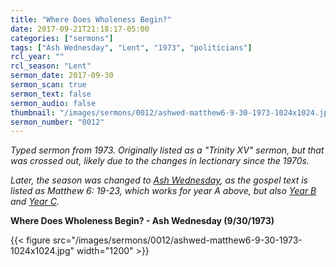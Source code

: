 ```yaml
---
title: "Where Does Wholeness Begin?"
date: 2017-09-21T21:18:17-05:00
categories: ["sermons"]
tags: ["Ash Wednesday", "Lent", "1973", "politicians"]
rcl_year: ""
rcl_season: "Lent"
sermon_date: 2017-09-30
sermon_scan: true
sermon_text: false
sermon_audio: false
thumbnail: "/images/sermons/0012/ashwed-matthew6-9-30-1973-1024x1024.jpg"
sermon_number: "0012"
---
```

_Typed sermon from 1973. Originally listed as a "Trinity XV" sermon, but that was crossed out, likely due to the changes in lectionary since the 1970s._

<!--more-->

_Later, the season was changed to [Ash Wednesday](https://lectionary.library.vanderbilt.edu/texts/?y=17134&z=l&d=24), as the gospel text is listed as Matthew 6: 19-23, which works for year A above, but also [Year B](https://lectionary.library.vanderbilt.edu/texts/?y=382&z=l&d=24) and [Year C](https://lectionary.library.vanderbilt.edu/texts/?y=384&z=l&d=24)._

**Where Does Wholeness Begin? - Ash Wednesday (9/30/1973)**

{{< figure src="/images/sermons/0012/ashwed-matthew6-9-30-1973-1024x1024.jpg" width="1200" >}}
